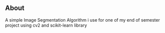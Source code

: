 ## About
A simple Image Segmentation Algorithm i use for one of my end of semester project
using cv2 and scikit-learn library